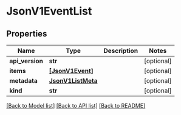 # JsonV1EventList


## Properties
Name | Type | Description | Notes
------------ | ------------- | ------------- | -------------
**api_version** | **str** |  | [optional] 
**items** | [**[JsonV1Event]**](JsonV1Event.md) |  | [optional] 
**metadata** | [**JsonV1ListMeta**](JsonV1ListMeta.md) |  | [optional] 
**kind** | **str** |  | [optional] 

[[Back to Model list]](../README.md#documentation-for-models) [[Back to API list]](../README.md#documentation-for-api-endpoints) [[Back to README]](../README.md)


